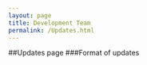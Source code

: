 ```yaml
---
layout: page
title: Development Team
permalink: /Updates.html
---
```


##Updates page
###Format of updates

